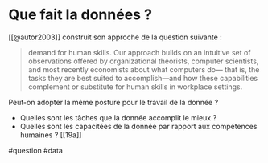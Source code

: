# Que fait la données ?

[[@autor2003]] construit son approche de la question suivante : 

> demand for human skills. Our approach builds on an intuitive set of observations offered by organizational theorists, computer scientists, and most recently economists about what computers do— that is, the tasks they are best suited to accomplish—and how these capabilities complement or substitute for human skills in workplace settings.

Peut-on adopter la même posture pour le travail de la donnée ?

- Quelles sont les tâches que la donnée accomplit le mieux ?
- Quelles sont les capacitées de la donnée par rapport aux compétences humaines ?  [[19a]]

#question #data 